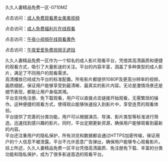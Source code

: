 久久人妻精品免费一区-0710MZ

点击访问：<a href="https://heiliaowt0d7p.pages.dev">成人免费观看男女羞羞视频</a>

点击访问：<a href="https://heiliao2dmwwy.pages.dev">成人免费福利片在线观看</a>

点击访问：<a href="https://heiliaowzu4ur.pages.dev">午夜小视频在线观看黄色</a>

点击访问：<a href="https://heiliaozj3tjd.pages.dev">午夜爱爱免费视频无遮挡</a>

久久人妻精品免费一区作为一个知名的成人影片观看平台，凭借其高清画质和便捷的观看方式，吸引了大量影迷的关注。平台的内容丰富，涵盖了多种类型的成人影片，满足了不同用户的观看需求。  
高清播放已经成为平台的标准配置。所有影片都提供1080P及更高分辨率的视频，画质细腻，保证用户能够享受到最清晰、最真实的影片内容。无论是激情场景还是细节表现，都能让用户身临其境。  
平台支持免注册、免下载观看，用户可以直接点击链接开始观看，无需繁琐的操作。这种便捷的观看方式，使得观众能够快速投入到影片中，享受连贯的观看体验。  
平台提供了完善的分类功能，用户可以根据演员、导演、影片类型等标准进行筛选，迅速找到感兴趣的影片。同时，平台定期更新资源，确保用户能够观看到最新的内容。  
平台还注重用户的隐私保护，所有浏览和数据都会通过HTTPS加密传输，保证用户的个人信息不被泄露。平台不允许恶意广告弹出，确保用户能够专心观看影片。  
综上所述，久久人妻精品免费一区平台凭借高清画质、免注册免下载、丰富的分类功能和隐私保护，成为了很多影迷首选的观看平台。

<span style="display:none;">[Canonical link](https://github.com/job234543/ribentt19 )</span>

